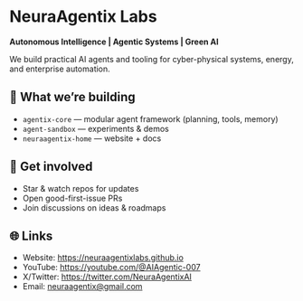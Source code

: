 # NeuraAgentix Labs
**Autonomous Intelligence | Agentic Systems | Green AI**

We build practical AI agents and tooling for cyber-physical systems, energy, and enterprise automation.

## 🔧 What we’re building
- `agentix-core` — modular agent framework (planning, tools, memory)
- `agent-sandbox` — experiments & demos
- `neuraagentix-home` — website + docs

## 🚀 Get involved
- Star & watch repos for updates
- Open good-first-issue PRs
- Join discussions on ideas & roadmaps

## 🌐 Links
- Website: https://neuraagentixlabs.github.io
- YouTube: https://youtube.com/@AIAgentic-007
- X/Twitter: https://twitter.com/NeuraAgentixAI
- Email: neuraagentix@gmail.com
